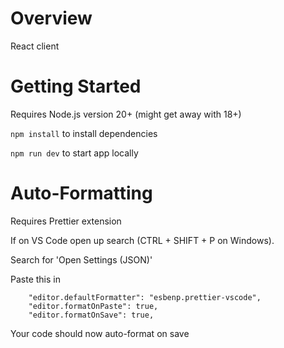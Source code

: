 # Overview

React client

# Getting Started

Requires Node.js version 20+ (might get away with 18+)

`npm install` to install dependencies

`npm run dev` to start app locally

# Auto-Formatting

Requires Prettier extension

If on VS Code open up search (CTRL + SHIFT + P on Windows).

Search for 'Open Settings (JSON)'

Paste this in

```
    "editor.defaultFormatter": "esbenp.prettier-vscode",
    "editor.formatOnPaste": true,
    "editor.formatOnSave": true,
```

Your code should now auto-format on save
